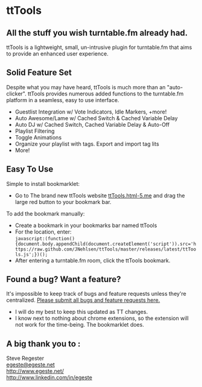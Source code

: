 # ttTools
## All the stuff you wish turntable.fm already had.

ttTools is a lightweight, small, un-intrusive plugin for turntable.fm that aims to provide an enhanced user experience. 

## Solid Feature Set
Despite what you may have heard, ttTools is much more than an "auto-clicker". ttTools provides numerous added functions to the turntable.fm platform in a seamless, easy to use interface.  
* Guestlist Integration w/ Vote Indicators, Idle Markers, +more!
* Auto Awesome/Lame w/ Cached Switch & Cached Variable Delay
* Auto DJ w/ Cached Switch, Cached Variable Delay & Auto-Off
* Playlist Filtering
* Toggle Animations
* Organize your playlist with tags. Export and import tag lits 
* More!

## Easy To Use
Simple to install bookmarklet:
* Go to The brand new ttTools website [ttTools.html-5.me](http://tttools.html-5.me/) and drag the large red button to your bookmark bar.

To add the bookmark manually:

*   Create a bookmark in your bookmarks bar named ttTools  
*   For the location, enter:  
        `javascript:(function(){document.body.appendChild(document.createElement('script')).src='https://raw.github.com/JNehlsen/ttTools/master/releases/latest/ttTools.js';})();
`  
*   After entering a turntable.fm room, click the ttTools bookmark.

## Found a bug? Want a feature?
It's impossible to keep track of bugs and feature requests unless they're centralized. [Please submit all bugs and feature requests here.](https://github.com/JNehlsen/ttTools/issues)

* I will do my best to keep this updated as TT changes.
* I know next to nothing about chrome extensions, so the extension will not work for the time-being. The bookmarklet does.


## A big thank you to :
Steve Regester  
egeste@egeste.net  
http://www.egeste.net/  
http://www.linkedin.com/in/egeste